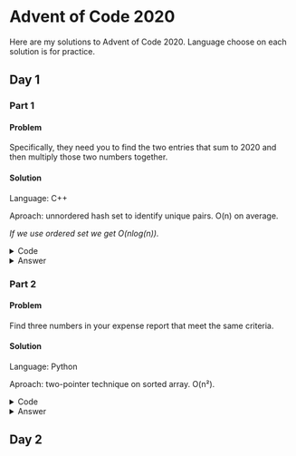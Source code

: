 # Advent of Code 2020

Here are my solutions to Advent of Code 2020. Language choose on each solution is for practice.

## Day 1

### Part 1

#### Problem

Specifically, they need you to find the two entries that sum to 2020 and then multiply those two numbers together.

#### Solution

Language: C++

Aproach: unnordered hash set to identify unique pairs. O(n) on average.

*If we use ordered set we get O(nlog(n)).*

<details>
<summary>Code</summary>
<br>

```c++
#include <iostream>
#include <fstream>
#include <unordered_set>

using namespace std;

int main(int argc, char *argv[]){
    //Open input
    ifstream input;

    input.open("input.txt", ifstream::in);
    if (!input.is_open()){
        cerr << "Failed to open input.txt" << endl;
        return 1;
    }
    
    int sum = 2020;
    unordered_set<int> sums;

    int number;
    while (input >> number){
        cout << number << endl;
        if (sums.find(sum - number) != sums.end()){
            cout << "Pair found: [" << sum - number << ", " << number << "]" << endl;
            cout << "Answer = " << (sum -number) * number << endl;

            input.close();
            return 0;
        }
        else{
            sums.insert(number);
        }
    }

    input.close();
    cout << "Pair not found" << endl;

    return 0;
}
```

</details>

<details>
<summary>Answer</summary>
<br>

756 * 1264 = **955584**

</details>

### Part 2

#### Problem

Find three numbers in your expense report that meet the same criteria.

#### Solution

Language: Python

Aproach: two-pointer technique on sorted array. O(n²).

<details>
<summary>Code</summary>
<br>

```Python
def main():
    with open("input.txt", "r") as file:
        numbers = [int(line) for line in file]
    
    
    numbers.sort()
    target = 2020

    for i in range(0, len(numbers)-2):
        li = i+1
        ri = len(numbers)-1
        while(li < ri):
            sum_partial = numbers[i] + numbers[li] + numbers[ri]
            if (sum_partial == target):
                print("{0} * {1} * {2} = {3}".format(
                    numbers[i], numbers[li], numbers[ri],
                    numbers[i] * numbers[li] * numbers[ri]
                ))
                return 0

            elif (sum_partial < target):
                li += 1

            else:
                ri -= 1

    print("Fail")
    return 0


if __name__ == "__main__":
    main()

```

</details>

<details>
<summary>Answer</summary>
<br>

817 * 502 * 701 = **287503934**

</details>

## Day 2
